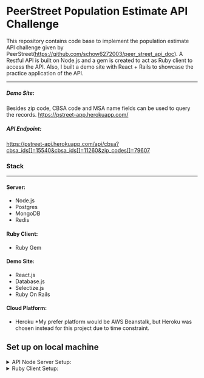 # PeerStreet Population Estimate API Challenge
This repository contains  code base to implement the population estimate API challenge given by PeerStreet(https://github.com/schow6272003/peer_street_api_doc).  A Restful API is built on Node.js and a gem is created to act as Ruby client to access the API. Also, I built a demo site with React + Rails to showcase the practice application of the API.

---
##### Demo Site:
Besides zip code, CBSA code and MSA name fields can be used to query the records.
https://pstreet-app.herokuapp.com/


##### API Endpoint:
https://pstreet-api.herokuapp.com/api/cbsa?cbsa_ids[]=15540&cbsa_ids[]=11260&zip_codes[]=79607

### Stack
---
#### Server: 
   - Node.js
   - Postgres 
   - MongoDB
   - Redis

#### Ruby Client: 
  - Ruby Gem 

#### Demo Site: 
   - React.js
   - Database.js
   - Selectize.js
   - Ruby On Rails
#### Cloud Platform: 
   - Heroku *My prefer platform would be AWS Beanstalk, but Heroku was chosen instead for this project due to time constraint.


## Set up on local machine

<details>
<summary>API Node Server Setup:</summary>
API Node Git repository for more info: https://github.com/schow6272003/ps_api 

#### 1. Install and Run PostgreSQL
Refer to Postgres documentation for setup instructions on local machine.
https://www.postgresql.org/docs/

#### 2. Install and Run MongoDB 
Refer to Postgres documentation for setup instructions on local machine.
https://docs.mongodb.com/

#### 3. Install and Run Redis 
Refer to Postgres documentation for setup instructions on local machine.
https://redis.io/documentation

#### 4. Setup and Run Node.js
- ##### Pull base code from git repository to your local machine
```
git clone https://github.com/schow6272003/ps_api
cd ps_api
```
- ##### Install Node dependencies
```
npm install
```
- ##### Create .env file
```
DB= (Postgres database name)
DB_HOST= (Postgres database host)
DB_USER= (Postgres database username)
DB_PASS= (Postgres database password)
cbsa=https://s3.amazonaws.com/peerstreet-static/engineering/zip_to_msa/zip_to_cbsa.csv
msa=https://s3.amazonaws.com/peerstreet-static/engineering/zip_to_msa/cbsa_to_msa.csv
MetStatString='Metropolitan Statistical Area'
MONGODB= (Mongodb database name)
MONGDB_COLLECTION=(Mongodb collection )
MONGODB_HOST=(Mongodb database host)
```
- ##### Setup Config.js for Sequelizer
```javascript
require('dotenv').config();
module.exports = {
  development: {
    username: process.env.DB_USER,
    password: process.env.DB_PASS,
    database: process.env.DB,
    host: process.env.DB_HOST,
    dialect: "postgres",
    operatorsAliases: false
  },
  test: {
    username: 'database_test',
    password: null,
    database: 'database_test',
    host: '127.0.0.1',
    dialect: 'postgres'
  },
  production: {
    username: 'database_production',
    password: null,
    database: 'database_production',
    host: 'database_production_host',
    dialect: "postgres",
    operatorsAliases: false
  }
};
```
- ##### Setup .sequelizerc 
```javascript
const path = require('path');
module.exports = {
  'config': path.resolve('config', 'config.js')
}
```

- ##### Setup .babelrc for Babel 
```javascript
{
  "presets": [
    "@babel/preset-env"
  ]
}
```

- ##### Run migrations on Postgres with Sequelizer
```
npx sequelize db:migrate
```

- ##### Fetch CBSA data remotely to Postgres database
```
node imports/import_postgres.js
```
- ##### Import and parse CBSA data to Mongodb from Postgres
```
node imports/import_mongodb.js
```
- ##### Run Node.js Server
```
nodemon app.js
```
</details>

<details>
<summary>Ruby Client Setup:</summary>
Ruby Client Git repository for more info: https://github.com/schow6272003/ps_gem.git

#### Add the following line to Gemile on Rails app:
```
gem 'ps_pop_client',  :git => 'https://github.com/schow6272003/ps_gem.git'
```
#### Run
```
bundle install
```
</details>
